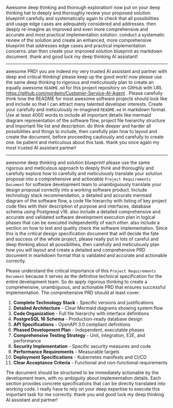 Awesome deep thinking and thorough exploration! now put on your deep thinking hat to deeply and thoroughly review your proposed solution blueprint carefully and systematically again to check that all possibilities and usage edge cases are adequately considered and addresses. then deeply re-imagine an improved and even more comprehensive and accurate and most practical implementation solution.  conduct a systematic review of the solution and create an enhanced, more comprehensive blueprint that addresses edge cases and practical implementation concerns. plan then create your improved solution blueprint as markdown document. thank and good luck my deep thinking AI assistant!

---
awesome PRD! you are indeed my very trusted AI assistant and partner with deep and critical thinking! please keep up the good work! now please use the same deep thinking to rigorous and meticulously plan to create an equally awesome `README.md` for this project repository on GitHub with URL https://github.com/nordeim/Customer-Service-AI-Agent . Please carefully think how the README for most awesome software projects should look like and include so that I can attract many talented developer interests. Create your carefully and meticulously re-imagined `README.md` in markdown format. Use at least 4000 words to include all important details like mermaid diagram representation of the software flow, project file hierarchy structure and important file list and description. do think deeper and harder all possibilities and things to include, then carefully plan how to layout and create the document, before proceeding cautiously and carefully to create one. be patient and meticulous about this task. thank you once again my most trusted AI assistant partner!

---
awesome deep thinking and solution blueprint! please use the same rigorous and meticulous approach to deeply think and thoroughly and carefully explore how to carefully and meticulously translate your solution proposal into a comprehensive and actionable `Project Requirements Document` for software development team to unambiguously translate your design proposal correctly into a working software product. Include technology stack recommendation, a detailed and accurate mermaid diagram of the software flow, a code file hierarchy with listing of key project code files with their description of purpose and interfaces, database schema using Postgresql v16. also include a detailed comprehensive and accurate and validated software development execution plan in logical phases that can be executed independently of each other. also include a section on how to test and quality check the software implementation. Since this is the critical design specification document that will decide the fate and success of the whole project, please really put in lots of careful and deep thinking about all possibilities, then carefully and meticulously plan how you will layout and create a detailed and comprehensive PRD document in markdown format that is validated and accurate and actionable correctly. 

Please understand the critical importance of this `Project Requirements Document` because it serves as the definitive technical specification for the entire development team. So do apply rigorous thinking to create a comprehensive, unambiguous, and actionable PRD that ensures successful implementation. The comprehensive PRD should at least cover:

1. **Complete Technology Stack** - Specific versions and justifications
2. **Detailed Architecture** - Clear Mermaid diagrams showing system flow
3. **Code Organization** - Full file hierarchy with interface definitions
4. **PostgreSQL 16 Schema** - Production-ready database design
5. **API Specifications** - OpenAPI 3.0 compliant definitions
6. **Phased Development Plan** - Independent, executable phases
7. **Comprehensive Testing Strategy** - Unit, integration, E2E, and performance
8. **Security Implementation** - Specific security measures and code
9. **Performance Requirements** - Measurable targets
10. **Deployment Specifications** - Kubernetes manifests and CI/CD
11. **Clear Acceptance Criteria** - Functional and non-functional requirements

The document should be structured to be immediately actionable by the development team, with no ambiguity about implementation details. Each section provides concrete specifications that can be directly translated into working code. I really have to rely on your deep expertise to execute this important task for me correctly. thank you and good luck my deep thinking AI assistant and partner!
